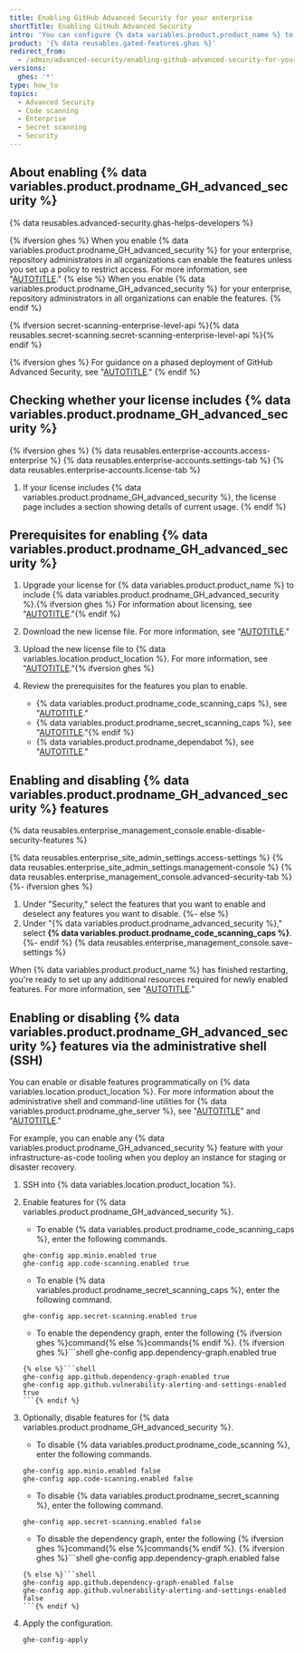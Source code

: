 ```yaml
---
title: Enabling GitHub Advanced Security for your enterprise
shortTitle: Enabling GitHub Advanced Security
intro: 'You can configure {% data variables.product.product_name %} to include {% data variables.product.prodname_GH_advanced_security %}. This provides extra features that help users find and fix security problems in their code.'
product: '{% data reusables.gated-features.ghas %}'
redirect_from:
  - /admin/advanced-security/enabling-github-advanced-security-for-your-enterprise
versions:
  ghes: '*'
type: how_to
topics:
  - Advanced Security
  - Code scanning
  - Enterprise
  - Secret scanning
  - Security
---
```


## About enabling {% data variables.product.prodname_GH_advanced_security %}

{% data reusables.advanced-security.ghas-helps-developers %}

{% ifversion ghes %}
When you enable {% data variables.product.prodname_GH_advanced_security %} for your enterprise, repository administrators in all organizations can enable the features unless you set up a policy to restrict access. For more information, see "[AUTOTITLE](/admin/policies/enforcing-policies-for-your-enterprise/enforcing-policies-for-code-security-and-analysis-for-your-enterprise)."
{% else %}
When you enable {% data variables.product.prodname_GH_advanced_security %} for your enterprise, repository administrators in all organizations can enable the features.
{% endif %}

{% ifversion secret-scanning-enterprise-level-api %}{% data reusables.secret-scanning.secret-scanning-enterprise-level-api %}{% endif %}

{% ifversion ghes %}
For guidance on a phased deployment of GitHub Advanced Security, see "[AUTOTITLE](/code-security/adopting-github-advanced-security-at-scale/introduction-to-adopting-github-advanced-security-at-scale)."
{% endif %}

## Checking whether your license includes {% data variables.product.prodname_GH_advanced_security %}

{% ifversion ghes %}
{% data reusables.enterprise-accounts.access-enterprise %}
{% data reusables.enterprise-accounts.settings-tab %}
{% data reusables.enterprise-accounts.license-tab %}
1. If your license includes {% data variables.product.prodname_GH_advanced_security %}, the license page includes a section showing details of current usage.
{% endif %}

## Prerequisites for enabling {% data variables.product.prodname_GH_advanced_security %}

1. Upgrade your license for {% data variables.product.product_name %} to include {% data variables.product.prodname_GH_advanced_security %}.{% ifversion ghes %} For information about licensing, see "[AUTOTITLE](/billing/managing-billing-for-github-advanced-security/about-billing-for-github-advanced-security)."{% endif %}
1. Download the new license file. For more information, see "[AUTOTITLE](/billing/managing-your-license-for-github-enterprise/downloading-your-license-for-github-enterprise)."
1. Upload the new license file to {% data variables.location.product_location %}. For more information, see "[AUTOTITLE](/billing/managing-your-license-for-github-enterprise/uploading-a-new-license-to-github-enterprise-server)."{% ifversion ghes %}
1. Review the prerequisites for the features you plan to enable.

    - {% data variables.product.prodname_code_scanning_caps %}, see "[AUTOTITLE](/admin/code-security/managing-github-advanced-security-for-your-enterprise/configuring-code-scanning-for-your-appliance#prerequisites-for-code-scanning)."
    - {% data variables.product.prodname_secret_scanning_caps %}, see "[AUTOTITLE](/admin/code-security/managing-github-advanced-security-for-your-enterprise/configuring-secret-scanning-for-your-appliance#prerequisites-for-secret-scanning)."{% endif %}
    - {% data variables.product.prodname_dependabot %}, see "[AUTOTITLE](/admin/configuration/configuring-github-connect/enabling-dependabot-for-your-enterprise)."

## Enabling and disabling {% data variables.product.prodname_GH_advanced_security %} features

{% data reusables.enterprise_management_console.enable-disable-security-features %}

{% data reusables.enterprise_site_admin_settings.access-settings %}
{% data reusables.enterprise_site_admin_settings.management-console %}
{% data reusables.enterprise_management_console.advanced-security-tab %}
{%- ifversion ghes %}
1. Under "Security," select the features that you want to enable and deselect any features you want to disable.
{%- else %}
1. Under "{% data variables.product.prodname_advanced_security %}," select **{% data variables.product.prodname_code_scanning_caps %}**.
{%- endif %}
{% data reusables.enterprise_management_console.save-settings %}

When {% data variables.product.product_name %} has finished restarting, you're ready to set up any additional resources required for newly enabled features. For more information, see "[AUTOTITLE](/admin/code-security/managing-github-advanced-security-for-your-enterprise/configuring-code-scanning-for-your-appliance)."

## Enabling or disabling {% data variables.product.prodname_GH_advanced_security %} features via the administrative shell (SSH)

You can enable or disable features programmatically on {% data variables.location.product_location %}. For more information about the administrative shell and command-line utilities for {% data variables.product.prodname_ghe_server %}, see "[AUTOTITLE](/admin/configuration/configuring-your-enterprise/accessing-the-administrative-shell-ssh)" and "[AUTOTITLE](/admin/configuration/configuring-your-enterprise/command-line-utilities#ghe-config)."

For example, you can enable any {% data variables.product.prodname_GH_advanced_security %} feature with your infrastructure-as-code tooling when you deploy an instance for staging or disaster recovery.

1. SSH into {% data variables.location.product_location %}.
1. Enable features for {% data variables.product.prodname_GH_advanced_security %}.

    - To enable {% data variables.product.prodname_code_scanning_caps %}, enter the following commands.

    ```shell
    ghe-config app.minio.enabled true
    ghe-config app.code-scanning.enabled true
    ```

    - To enable {% data variables.product.prodname_secret_scanning_caps %}, enter the following command.

    ```shell
    ghe-config app.secret-scanning.enabled true
    ```

    - To enable the dependency graph, enter the following {% ifversion ghes %}command{% else %}commands{% endif %}.
    {% ifversion ghes %}```shell
    ghe-config app.dependency-graph.enabled true

    ```
    {% else %}```shell
    ghe-config app.github.dependency-graph-enabled true
    ghe-config app.github.vulnerability-alerting-and-settings-enabled true
    ```{% endif %}

1. Optionally, disable features for {% data variables.product.prodname_GH_advanced_security %}.

    - To disable {% data variables.product.prodname_code_scanning %}, enter the following commands.

    ```shell
    ghe-config app.minio.enabled false
    ghe-config app.code-scanning.enabled false
    ```

    - To disable {% data variables.product.prodname_secret_scanning %}, enter the following command.

    ```shell
    ghe-config app.secret-scanning.enabled false
    ```

    - To disable the dependency graph, enter the following {% ifversion ghes %}command{% else %}commands{% endif %}.
    {% ifversion ghes %}```shell
    ghe-config app.dependency-graph.enabled false

    ```
    {% else %}```shell
    ghe-config app.github.dependency-graph-enabled false
    ghe-config app.github.vulnerability-alerting-and-settings-enabled false
    ```{% endif %}

1. Apply the configuration.

    ```shell
    ghe-config-apply
    ```
